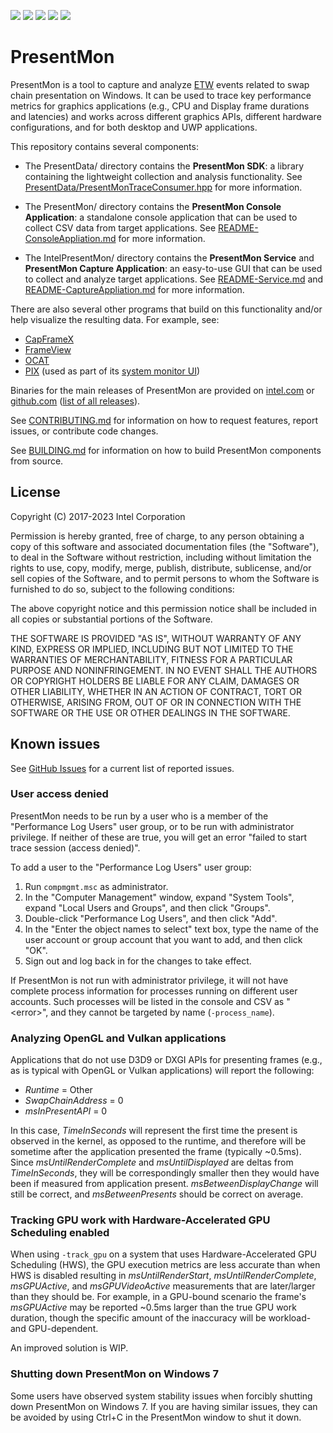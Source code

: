 [![](https://img.shields.io/github/license/GameTechDev/PresentMon)]()
[![](https://img.shields.io/github/v/release/GameTechDev/PresentMon)](https://github.com/GameTechDev/PresentMon/releases/latest)
[![](https://img.shields.io/github/commits-since/GameTechDev/PresentMon/latest/main)]()
[![](https://img.shields.io/github/issues/GameTechDev/PresentMon)]()
[![](https://img.shields.io/github/last-commit/GameTechDev/PresentMon)]()

# PresentMon

PresentMon is a tool to capture and analyze [ETW](https://msdn.microsoft.com/en-us/library/windows/desktop/bb968803%28v=vs.85%29.aspx?f=255&MSPPError=-2147217396) events related to swap chain presentation on Windows.  It can be used to trace key performance metrics for graphics applications (e.g., CPU and Display frame durations and latencies) and works across different graphics APIs, different hardware configurations, and for both desktop and UWP applications.

This repository contains several components:

- The PresentData/ directory contains the **PresentMon SDK**: a library containing the lightweight collection and analysis functionality.  See [PresentData/PresentMonTraceConsumer.hpp](PresentData/PresentMonTraceConsumer.hpp) for more information.

- The PresentMon/ directory contains the **PresentMon Console Application**: a standalone console application that can be used to collect CSV data from target applications.  See [README-ConsoleAppliation.md](README-ConsoleApplication.md) for more information.

- The IntelPresentMon/ directory contains the **PresentMon Service** and **PresentMon Capture Application**: an easy-to-use GUI that can be used to collect and analyze target applications.  See [README-Service.md](README-Service.md) and [README-CaptureAppliation.md](README-CaptureApplication.md) for more information.

There are also several other programs that build on this functionality and/or help visualize the resulting data.  For example, see:

- [CapFrameX](https://github.com/DevTechProfile/CapFrameX)
- [FrameView](https://www.nvidia.com/en-us/geforce/technologies/frameview/)
- [OCAT](https://github.com/GPUOpen-Tools/OCAT)
- [PIX](https://devblogs.microsoft.com/pix/download/) (used as part of its [system monitor UI](https://devblogs.microsoft.com/pix/system-monitor/))

Binaries for the main releases of PresentMon are provided on [intel.com](game.intel.com/story/intel-presentmon/) or [github.com](https://github.com/GameTechDev/PresentMon/releases/latest) ([list of all releases](https://github.com/GameTechDev/PresentMon/releases)).

See [CONTRIBUTING.md](CONTRIBUTING.md) for information on how to request features, report issues, or contribute code changes.

See [BUILDING.md](BUILDING.md) for information on how to build PresentMon components from source.

## License

Copyright (C) 2017-2023 Intel Corporation

Permission is hereby granted, free of charge, to any person obtaining a copy of this software and associated documentation files (the "Software"), to deal in the Software without restriction, including without limitation the rights to use, copy, modify, merge, publish, distribute, sublicense, and/or sell copies of the Software, and to permit persons to whom the Software is furnished to do so, subject to the following conditions:

The above copyright notice and this permission notice shall be included in all copies or substantial portions of the Software.

THE SOFTWARE IS PROVIDED "AS IS", WITHOUT WARRANTY OF ANY KIND, EXPRESS OR IMPLIED, INCLUDING BUT NOT LIMITED TO THE WARRANTIES OF MERCHANTABILITY, FITNESS FOR A PARTICULAR PURPOSE AND NONINFRINGEMENT.  IN NO EVENT SHALL THE AUTHORS OR COPYRIGHT HOLDERS BE LIABLE FOR ANY CLAIM, DAMAGES OR OTHER LIABILITY, WHETHER IN AN ACTION OF CONTRACT, TORT OR OTHERWISE, ARISING FROM, OUT OF OR IN CONNECTION WITH THE SOFTWARE OR THE USE OR OTHER DEALINGS IN THE SOFTWARE.

## Known issues

See [GitHub Issues](https://github.com/GameTechDev/PresentMon/issues) for a current list of reported issues.

### User access denied

PresentMon needs to be run by a user who is a member of the "Performance Log Users" user group, or to be run with administrator privilege. If neither of these are true, you will get an error "failed to start trace session (access denied)".

To add a user to the "Performance Log Users" user group:

1. Run `compmgmt.msc` as administrator.
2. In the "Computer Management" window, expand "System Tools", expand "Local Users and Groups", and then click "Groups".
3. Double-click "Performance Log Users", and then click "Add".
4. In the "Enter the object names to select" text box, type the name of the user account or group account that you want to add, and then click "OK".
5. Sign out and log back in for the changes to take effect.

If PresentMon is not run with administrator privilege, it will not have complete process information for processes running on different user accounts.  Such processes will be listed in the console and CSV as "\<error>", and they cannot be targeted by name (`-process_name`).

### Analyzing OpenGL and Vulkan applications

Applications that do not use D3D9 or DXGI APIs for presenting frames (e.g., as is typical with OpenGL or Vulkan applications) will report the following:

- *Runtime* = Other
- *SwapChainAddress* = 0
- *msInPresentAPI* = 0

In this case, *TimeInSeconds* will represent the first time the present is observed in the kernel, as opposed to the runtime, and therefore will be sometime after the application presented the frame (typically ~0.5ms).  Since *msUntilRenderComplete* and *msUntilDisplayed* are deltas from *TimeInSeconds*, they will be correspondingly smaller then they would have been if measured from application present.  *msBetweenDisplayChange* will still be correct, and *msBetweenPresents* should be correct on average.

### Tracking GPU work with Hardware-Accelerated GPU Scheduling enabled

When using `-track_gpu` on a system that uses Hardware-Accelerated GPU
Scheduling (HWS), the GPU execution metrics are less accurate than when HWS is
disabled resulting in *msUntilRenderStart*, *msUntilRenderComplete*,
*msGPUActive*, and *msGPUVideoActive* measurements that are later/larger than
they should be.  For example, in a GPU-bound scenario the frame's *msGPUActive*
may be reported ~0.5ms larger than the true GPU work duration, though the
specific amount of the inaccuracy will be workload- and GPU-dependent.

An improved solution is WIP.

### Shutting down PresentMon on Windows 7

Some users have observed system stability issues when forcibly shutting down PresentMon on Windows 7.  If you are having similar issues, they can be avoided by using Ctrl+C in the PresentMon window to shut it down.
